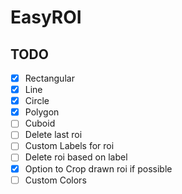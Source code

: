 # EasyROI

## TODO

- [x] Rectangular
- [x] Line
- [x] Circle
- [x] Polygon
- [ ] Cuboid
- [ ] Delete last roi
- [ ] Custom Labels for roi
- [ ] Delete roi based on label
- [x] Option to Crop drawn roi if possible
- [ ] Custom Colors

